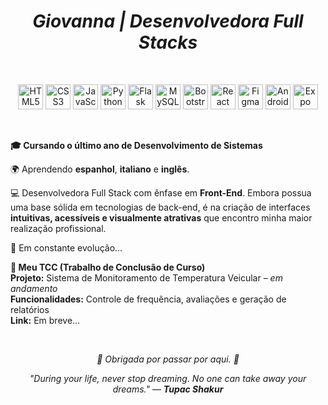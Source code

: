 <h1 align="center">
  <i>Giovanna | Desenvolvedora Full Stacks</i>
</h1>

<br/>

<!-- Tecnologias com ícones -->
<p align="center">
  <img src="https://cdn.jsdelivr.net/gh/devicons/devicon/icons/html5/html5-original.svg" width="40" alt="HTML5" title="HTML5" />
  <img src="https://cdn.jsdelivr.net/gh/devicons/devicon/icons/css3/css3-original.svg" width="40" alt="CSS3" title="CSS3" />
  <img src="https://cdn.jsdelivr.net/gh/devicons/devicon/icons/javascript/javascript-original.svg" width="40" alt="JavaScript" title="JavaScript" />
  <img src="https://cdn.jsdelivr.net/gh/devicons/devicon/icons/python/python-original.svg" width="40" alt="Python" title="Python" />
  <img src="https://cdn.jsdelivr.net/gh/devicons/devicon/icons/flask/flask-original.svg" width="40" alt="Flask" title="Flask" />
  <img src="https://cdn.jsdelivr.net/gh/devicons/devicon/icons/mysql/mysql-original.svg" width="40" alt="MySQL" title="MySQL" />
  <img src="https://cdn.jsdelivr.net/gh/devicons/devicon/icons/bootstrap/bootstrap-original.svg" width="40" alt="Bootstrap" title="Bootstrap" />
  <img src="https://cdn.jsdelivr.net/gh/devicons/devicon/icons/react/react-original.svg" width="40" alt="React" title="React" />
  <img src="https://cdn.jsdelivr.net/gh/devicons/devicon/icons/figma/figma-original.svg" width="40" alt="Figma" title="Figma" />
  <img src="https://cdn.jsdelivr.net/gh/devicons/devicon/icons/android/android-original.svg" width="40" alt="Android" title="Android" />
  <img src="https://img.icons8.com/color/48/000000/expo.png" width="40" alt="Expo" title="Expo" />
</p>

<br/>

<!-- Sobre mim -->
<p ><strong>🎓 Cursando o último ano de Desenvolvimento de Sistemas</strong></p>
<p>🌍 Aprendendo <strong>espanhol</strong>, <strong>italiano</strong> e <strong>inglês</strong>.<p>
<p>💻 Desenvolvedora Full Stack com ênfase em <strong>Front-End</strong>. Embora possua uma base sólida em tecnologias de back-end, é na criação de interfaces <strong>intuitivas, acessíveis e visualmente atrativas</strong> que encontro minha maior realização profissional.</p>
<p >🧠 Em constante evolução...</p>

**📝 Meu TCC (Trabalho de Conclusão de Curso)**  
**Projeto:** Sistema de Monitoramento de Temperatura Veicular – *em andamento*  
**Funcionalidades:** Controle de frequência, avaliações e geração de relatórios  
**Link:** Em breve...

<br>

<p align="center"><i>🫧 Obrigada por passar por aqui. 🫧</i></p>
<p align="center"><i>"During your life, never stop dreaming. No one can take away your dreams." — <strong>Tupac Shakur</strong></i></p>

